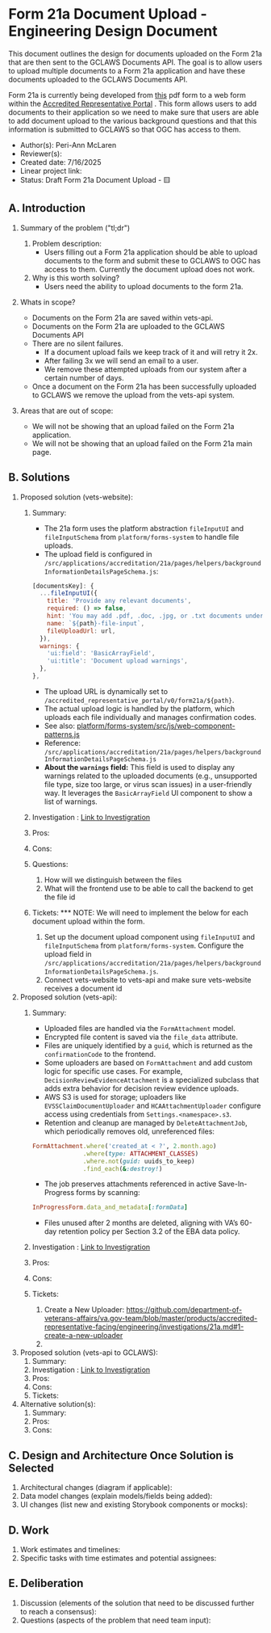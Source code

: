 # Form 21a Document Upload - Engineering Design Document

This document outlines the design for documents uploaded on the Form 21a that are then sent to the GCLAWS Documents API. The goal is to allow users to upload multiple documents to a Form 21a application and have these documents uploaded to the GCLAWS Documents API.

Form 21a is currently being developed from [this](https://www.va.gov/vaforms/va/pdf/va21a.pdf) pdf form to a web form within the [Accredited Representative Portal](https://www.va.gov/representative) . This form allows users to add documents to their application so we need to make sure that users are able to add document upload to the various background questions and that this information is submitted to GCLAWS so that OGC has access to them.

- Author(s): Peri-Ann McLaren
- Reviewer(s):
- Created date: 7/16/2025
- Linear project link:
- Status: Draft Form 21a Document Upload - 🟨
## A. Introduction

1. Summary of the problem ("tl;dr")
    1. Problem description:
         - Users filling out a Form 21a application should be able to upload documents to the form and submit these to GCLAWS to OGC has access to them. Currently the document upload does not work.
    2. Why is this worth solving?
         - Users need the ability to upload documents to the form 21a.
2. Whats in scope?
    - Documents on the Form 21a are saved within vets-api.
    - Documents on the Form 21a are uploaded to the GCLAWS Documents API
    - There are no silent failures.
      - If a document upload fails we keep track of it and will retry it 2x.
      - After failing 3x we will send an email to a user.
      - We remove these attempted uploads from our system after a certain number of days.
    - Once a document on the Form 21a has been successfully uploaded to GCLAWS we remove the upload from the vets-api system.

4. Areas that are out of scope:
   - We will not be showing that an upload failed on the Form 21a application.
   - We will not be showing that an upload failed on the Form 21a main page.


## B. Solutions

1. Proposed solution (vets-website):
    1. Summary:
       - The 21a form uses the platform abstraction `fileInputUI` and `fileInputSchema` from `platform/forms-system` to handle file uploads.
       - The upload field is configured in `/src/applications/accreditation/21a/pages/helpers/backgroundInformationDetailsPageSchema.js`:
        ```js
        [documentsKey]: {
          ...fileInputUI({
            title: 'Provide any relevant documents',
            required: () => false,
            hint: 'You may add .pdf, .doc, .jpg, or .txt documents under 25MB. Please name documents with clear, descriptive names.',
            name: `${path}-file-input`,
            fileUploadUrl: url,
          }),
          warnings: {
            'ui:field': 'BasicArrayField',
            'ui:title': 'Document upload warnings',
          },
        },
        ```
        - The upload URL is dynamically set to `/accredited_representative_portal/v0/form21a/${path}`.
        - The actual upload logic is handled by the platform, which uploads each file individually and manages confirmation codes.
        - See also: [platform/forms-system/src/js/web-component-patterns.js](https://github.com/department-of-veterans-affairs/vets-website/blob/main/src/platform/forms-system/src/js/web-component-patterns.js)
        - Reference: `/src/applications/accreditation/21a/pages/helpers/backgroundInformationDetailsPageSchema.js`
        - **About the `warnings` field:** This field is used to display any warnings related to the uploaded documents (e.g., unsupported file type, size too large, or virus scan issues) in a user-friendly way. It leverages the `BasicArrayField` UI component to show a list of warnings.

    2. Investigation : [Link to Investigration](https://github.com/department-of-veterans-affairs/va.gov-team/blob/master/products/accredited-representative-facing/engineering/investigations/21a.md)
    3. Pros:
    4. Cons:
    5. Questions:
         1. How will we distinguish between the files
         2. What will the frontend use to be able to call the backend to get the file id
    6. Tickets:
       *** NOTE: We will need to implement the below for each document upload within the form.
        1. Set up the document upload component using `fileInputUI` and `fileInputSchema` from `platform/forms-system`. Configure the upload field in `/src/applications/accreditation/21a/pages/helpers/backgroundInformationDetailsPageSchema.js`.
        2. Connect vets-website to vets-api and make sure vets-website receives a document id 
2. Proposed solution (vets-api):
    1. Summary:
       - Uploaded files are handled via the `FormAttachment` model.
       - Encrypted file content is saved via the `file_data` attribute.
       - Files are uniquely identified by a `guid`, which is returned as the `confirmationCode` to the frontend.
       - Some uploaders are based on `FormAttachment` and add custom logic for specific use cases. For example, `DecisionReviewEvidenceAttachment` is a specialized subclass that adds extra behavior for decision review evidence uploads.
       - AWS S3 is used for storage; uploaders like `EVSSClaimDocumentUploader` and `HCAAttachmentUploader` configure access using credentials from `Settings.<namespace>.s3`.
       - Retention and cleanup are managed by `DeleteAttachmentJob`, which periodically removes old, unreferenced files:

        ```ruby
        FormAttachment.where('created_at < ?', 2.month.ago)
                      .where(type: ATTACHMENT_CLASSES)
                      .where.not(guid: uuids_to_keep)
                      .find_each(&:destroy!)
        ```

       - The job preserves attachments referenced in active Save-In-Progress forms by scanning:

        ```ruby
        InProgressForm.data_and_metadata[:formData]
        ```

       - Files unused after 2 months are deleted, aligning with VA’s 60-day retention policy per Section 3.2 of the EBA data policy.

    2. Investigation : [Link to Investigration](https://github.com/department-of-veterans-affairs/va.gov-team/blob/master/products/accredited-representative-facing/engineering/investigations/21a.md)
    3. Pros:
    4. Cons:
    5. Tickets:
        1. Create a New Uploader: https://github.com/department-of-veterans-affairs/va.gov-team/blob/master/products/accredited-representative-facing/engineering/investigations/21a.md#1-create-a-new-uploader
        2. 
3. Proposed solution (vets-api to GCLAWS):
    1. Summary:
    2. Investigation : [Link to Investigration](https://github.com/department-of-veterans-affairs/va.gov-team/blob/master/products/accredited-representative-facing/engineering/investigations/21a.md)
    3. Pros:
    4. Cons:
    5. Tickets: 
4. Alternative solution(s):
    1. Summary:
    2. Pros:
    3. Cons:

## C. Design and Architecture Once Solution is Selected

1. Architectural changes (diagram if applicable):
2. Data model changes (explain models/fields being added):
3. UI changes (list new and existing Storybook components or mocks):

## D. Work

1. Work estimates and timelines:
2. Specific tasks with time estimates and potential assignees:

## E. Deliberation

1. Discussion (elements of the solution that need to be discussed further to reach a consensus):
2. Questions (aspects of the problem that need team input):
